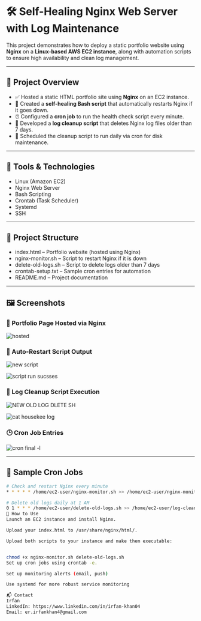 # 🛠️ Self-Healing Nginx Web Server with Log Maintenance

This project demonstrates how to deploy a static portfolio website using **Nginx** on a **Linux-based AWS EC2 instance**, along with automation scripts to ensure high availability and clean log management.

---

## 🚀 Project Overview

- ✅ Hosted a static HTML portfolio site using **Nginx** on an EC2 instance.
- 🔁 Created a **self-healing Bash script** that automatically restarts Nginx if it goes down.
- ⏰ Configured a **cron job** to run the health check script every minute.
- 🧹 Developed a **log cleanup script** that deletes Nginx log files older than 7 days.
- 📅 Scheduled the cleanup script to run daily via cron for disk maintenance.

---

## 🧰 Tools & Technologies

- Linux (Amazon EC2)
- Nginx Web Server
- Bash Scripting
- Crontab (Task Scheduler)
- Systemd
- SSH

---

## 📁 Project Structure

- index.html – Portfolio website (hosted using Nginx)
- nginx-monitor.sh – Script to restart Nginx if it is down
- delete-old-logs.sh – Script to delete logs older than 7 days
- crontab-setup.txt – Sample cron entries for automation
- README.md – Project documentation

---

## 🖼️ Screenshots

### 📌 Portfolio Page Hosted via Nginx

![hosted](https://github.com/user-attachments/assets/f22c95f7-e790-4e3a-965b-2fc02b096060)

### 🔁 Auto-Restart Script Output

![new script](https://github.com/user-attachments/assets/06513dfd-e89f-4ff2-ab03-79466e34c402)

![script run sucsses](https://github.com/user-attachments/assets/ad8f5453-044e-4c9f-886d-72e0b469215d)

### 🧹 Log Cleanup Script Execution

![NEW OLD LOG DLETE SH](https://github.com/user-attachments/assets/0bcc362f-1fbd-4993-a99e-b89e9300a9f3)

![cat housekee log](https://github.com/user-attachments/assets/928ef34d-11ed-49a7-9b36-4c9ca2e5ae99)


### 🕒 Cron Job Entries

![cron final -l](https://github.com/user-attachments/assets/27596278-c254-4578-85c8-f322e078f2e1)

---

## 📝 Sample Cron Jobs

```bash
# Check and restart Nginx every minute
* * * * * /home/ec2-user/nginx-monitor.sh >> /home/ec2-user/nginx-monitor.log 2>&1

# Delete old logs daily at 1 AM
0 1 * * * /home/ec2-user/delete-old-logs.sh >> /home/ec2-user/log-cleanup.log 2>&1
📌 How to Use
Launch an EC2 instance and install Nginx.

Upload your index.html to /usr/share/nginx/html/.

Upload both scripts to your instance and make them executable:


chmod +x nginx-monitor.sh delete-old-logs.sh
Set up cron jobs using crontab -e.

Set up monitoring alerts (email, push)

Use systemd for more robust service monitoring

📬 Contact
Irfan
LinkedIn: https://www.linkedin.com/in/irfan-khan04
Email: er.irfankhan4@gmail.com

